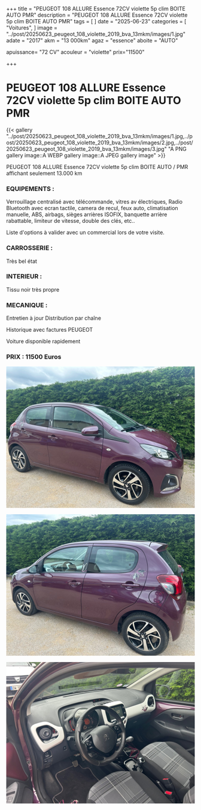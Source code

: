 +++
title = "PEUGEOT 108 ALLURE Essence 72CV violette 5p clim BOITE AUTO  PMR"
description = "PEUGEOT 108 ALLURE Essence 72CV violette 5p clim BOITE AUTO  PMR"
tags = [
]
date = "2025-06-23"
categories = [
    "Voitures",
]
image = "../post/20250623_peugeot_108_violette_2019_bva_13mkm/images/1.jpg"
adate = "2017"
akm = "13 000km"
agaz = "essence"
aboite = "AUTO"

apuissance= "72 CV"
acouleur = "violette"
prix="11500"

+++

# PEUGEOT 108 ALLURE Essence 72CV violette 5p clim BOITE AUTO  PMR

{{< gallery "../post/20250623_peugeot_108_violette_2019_bva_13mkm/images/1.jpg,../post/20250623_peugeot_108_violette_2019_bva_13mkm/images/2.jpg,../post/20250623_peugeot_108_violette_2019_bva_13mkm/images/3.jpg" "A PNG gallery image::A WEBP gallery image::A JPEG gallery image" >}}


PEUGEOT 108 ALLURE Essence 72CV violette 5p clim BOITE AUTO / PMR affichant seulement 13.000 km


### EQUIPEMENTS :
Verrouillage centralisé avec télécommande, vitres av électriques, Radio Bluetooth avec ecran tactile, camera de recul, feux auto, climatisation manuelle, ABS, airbags, sièges arrières ISOFIX, banquette arrière rabattable, limiteur de vitesse, double des clés, etc..


Liste d'options à valider avec un commercial lors de votre visite.


### CARROSSERIE :
Très bel état

### INTERIEUR :
Tissu noir très propre

### MECANIQUE :
Entretien à jour 
Distribution par chaîne

Historique avec factures PEUGEOT




Voiture disponible rapidement


### PRIX : 11500 Euros


<!-- more -->


![](images/1.jpg)

![](images/2.jpg)

![](images/3.jpg)

